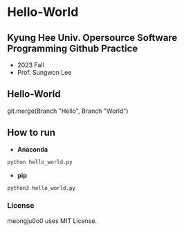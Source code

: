 # Hello-World
## Kyung Hee Univ. Opersource Software Programming Github Practice
- 2023 Fall
- Prof. Sungwon Lee

## Hello-World
git.merge(Branch "Hello", Branch "World")

## How to run
- **Anaconda**
```bash
python hello_world.py
```
- **pip**
```bash
python3 hello_world.py
```

### License
meongju0o0 uses MIT License.
